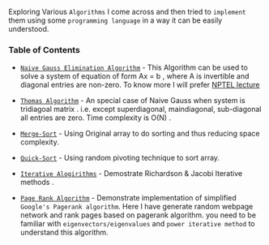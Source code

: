 Exploring Various `Algorithms` I come across and then tried to `implement` them using some `programming language` in a way it can be easily understood.

 ### Table of Contents
- [`Naive Gauss Elimination Algorithm`](https://github.com/kumar-mahendra/Mathematics_of_Scientific_Computing/blob/main/Naive_Gauss_method.ipynb) - This Algorithm can be used to solve a system of equation of form Ax = b , where A is invertible and diagonal entries are non-zero. To know more I will prefer [NPTEL lecture](https://nptel.ac.in/content/storage2/courses/122104019/numerical-analysis/kadalbajoo/lec1/fnode5.html)

- [`Thomas Algorithm`](https://github.com/kumar-mahendra/Mathematics_of_Scientific_Computing/blob/main/Thomas%20Algorithm.ipynb) - An special case of Naive Gauss when system is tridiagoal matrix . i.e. except superdiagonal, maindiagonal, sub-diagonal all entries are zero. Time complexity is O(N) .

- [`Merge-Sort`](https://github.com/kumar-mahendra/Mathematics_of_Scientific_Computing/blob/main/mergesort_new_way.cpp) - Using Original array to do sorting and thus reducing space complexity.

- [`Quick-Sort`](https://github.com/kumar-mahendra/Mathematics_of_Scientific_Computing/blob/main/quicksort_with_random_pivoting.cpp) -  Using random pivoting technique  to sort array. 

- [`Iterative Alogirithms`](https://github.com/kumar-mahendra/Mathematics-and-Algorithms/blob/main/Iterative%20Methods.ipynb) - Demostrate Richardson & Jacobi Iterative methods .

- [`Page Rank Algorithm`](https://github.com/kumar-mahendra/Mathematics-and-Algorithms/blob/main/PageRank_Algorithm.py) - Demonstrate implementation of simplified `Google's Pagerank algorithm`. Here I have generate random webpage network and rank pages based on pagerank algorithm. you need to be familiar with `eigenvectors/eigenvalues` and `power iterative method` to understand this algorithm. 

